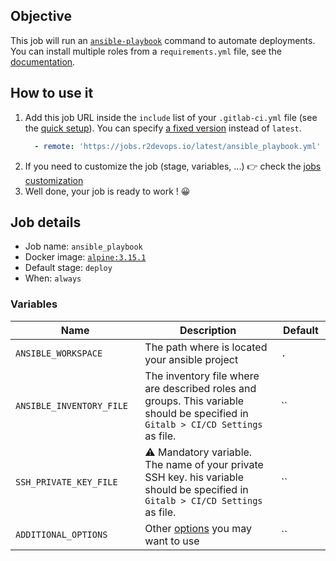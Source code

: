 ## Objective

This job will run an [`ansible-playbook`](https://docs.ansible.com/ansible/latest/user_guide/playbooks.html) command to automate deployments. You can install multiple roles from a `requirements.yml` file, see the [documentation](https://docs.ansible.com/ansible/latest/galaxy/user_guide.html#installing-multiple-roles-from-a-file).

## How to use it

1. Add this job URL inside the `include` list of your `.gitlab-ci.yml` file (see the [quick setup](/use-the-hub/#quick-setup)). You can specify [a fixed version](#changelog) instead of `latest`.
    ```yaml
      - remote: 'https://jobs.r2devops.io/latest/ansible_playbook.yml'
    ```
1. If you need to customize the job (stage, variables, ...) 👉 check the [jobs
   customization](/use-the-hub/#jobs-customization)
1. Well done, your job is ready to work ! 😀

## Job details

* Job name: `ansible_playbook`
* Docker image:
[`alpine:3.15.1`](https://hub.docker.com/r/_/alpine)
* Default stage: `deploy`
* When: `always`

### Variables

| Name | Description | Default |
| ---- | ----------- | ------- |
| `ANSIBLE_WORKSPACE` <img width=100/> | The path where is located your ansible project <img width=175/>| `.` <img width=100/>|
| `ANSIBLE_INVENTORY_FILE` <img width=100/> | The inventory file where are described roles and groups. This variable should be specified in `Gitalb > CI/CD Settings` as file. <img width=175/>| `` <img width=100/>|
| `SSH_PRIVATE_KEY_FILE` <img width=100/> | ⚠️ Mandatory variable. The name of your private SSH key. his variable should be specified in `Gitalb > CI/CD Settings` as file. <img width=175/>| `` <img width=100/>|
| `ADDITIONAL_OPTIONS` <img width=100/> | Other [options](https://docs.ansible.com/ansible/latest/cli/ansible-playbook.html#common-options) you may want to use<img width=175/>| `` <img width=100/>|
